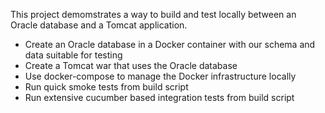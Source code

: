 This project demomstrates a way to build and test locally between an Oracle database and a Tomcat application.

* Create an Oracle database in a Docker container with our schema and data suitable for testing
* Create a Tomcat war that uses the Oracle database
* Use docker-compose to manage the Docker infrastructure locally 
* Run quick smoke tests from build script
* Run extensive cucumber based integration tests from build script
